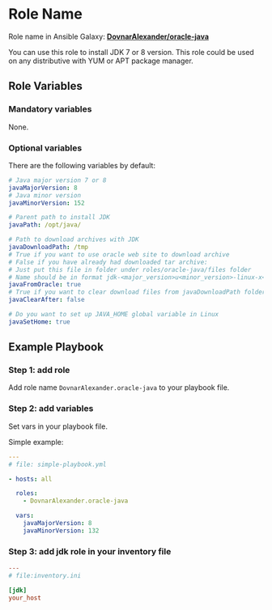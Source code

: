 Role Name
=========

Role name in Ansible Galaxy: **[DovnarAlexander/oracle-java](https://galaxy.ansible.com/DovnarAlexander/oracle-java)**

You can use this role to install JDK 7 or 8 version.
This role could be used on any distributive with YUM or APT package manager.

Role Variables
--------------
### Mandatory variables

None.

### Optional variables

There are the following variables by default:

```yaml
# Java major version 7 or 8
javaMajorVersion: 8
# Java minor version
javaMinorVersion: 152

# Parent path to install JDK
javaPath: /opt/java/

# Path to download archives with JDK
javaDownloadPath: /tmp
# True if you want to use oracle web site to download archive
# False if you have already had downloaded tar archive:
# Just put this file in folder under roles/oracle-java/files folder
# Name should be in format jdk-<major_version>u<minor_version>-linux-x<64_or_86>.tar.gz
javaFromOracle: true
# True if you want to clear download files from javaDownloadPath folder
javaClearAfter: false

# Do you want to set up JAVA_HOME global variable in Linux
javaSetHome: true
```

Example Playbook
----------------

### Step 1: add role

Add role name `DovnarAlexander.oracle-java` to your playbook file.

### Step 2: add variables

Set vars in your playbook file.

Simple example:

```yaml
---
# file: simple-playbook.yml

- hosts: all

  roles:
    - DovnarAlexander.oracle-java

  vars:
    javaMajorVersion: 8
    javaMinorVersion: 132
```

### Step 3: add jdk role in your inventory file

```ini
---
# file:inventory.ini

[jdk]
your_host

```